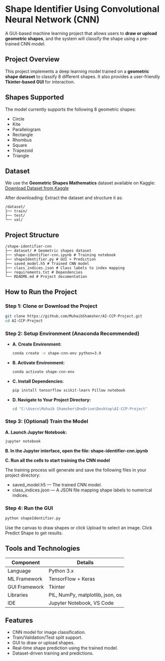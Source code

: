# Shape Identifier Using Convolutional Neural Network (CNN)

A GUI-based machine learning project that allows users to **draw or upload geometric shapes**, and the system will classify the shape using a pre-trained CNN model.


## Project Overview

This project implements a deep learning model trained on a **geometric shape dataset** to classify 8 different shapes. It also provides a user-friendly **Tkinter-based GUI** for interaction.


## Shapes Supported

The model currently supports the following 8 geometric shapes:

- Circle
- Kite
- Parallelogram
- Rectangle
- Rhombus
- Square
- Trapezoid
- Triangle


## Dataset

We use the **Geometric Shapes Mathematics** dataset available on Kaggle: [Download Dataset from Kaggle](https://www.kaggle.com/datasets/reevald/geometric-shapes-mathematics?resource=download)

After downloading: Extract the dataset and structure it as:
```plaintext
/dataset/
├── train/
├── test/
└── val/
```


## Project Structure
```plaintext
/shape-identifier-cnn
├── dataset/ # Geometric shapes dataset
├── shape-identifier-cnn.ipynb # Training notebook
├── shapeIdentifier.py # GUI + Prediction
├── saved_model.h5 # Trained CNN model
├── class_indices.json # Class labels to index mapping
├── requirements.txt # Dependencies
└── README.md # Project documentation
```

## How to Run the Project

### Step 1: Clone or Download the Project

```bash
git clone https://github.com/MuhaibShamsher/AI-CCP-Project.git
cd AI-CCP-Project
```

### Step 2: Setup Environment (Anaconda Recommended)

- **A. Create Environment:**
  ```bash
  conda create -n shape-cnn-env python=3.9
  ```

- **B. Activate Environment:**
  ```bash
  conda activate shape-cnn-env
  ```

- **C. Install Dependencies:**
  ```bash
  pip install tensorflow scikit-learn Pillow notebook
  ```

- **D. Navigate to Your Project Directory:**
  ```bash
  cd "C:\Users\Muhaib Shamsher\OneDrive\Desktop\AI-CCP-Project"
  ```

### Step 3: (Optional) Train the Model

**A. Launch Jupyter Notebook:**
```bash
jupyter notebook
```

**B. In the Jupyter interface, open the file: shape-identifier-cnn.ipynb**

**C. Run all the cells to start training the CNN model**

The training process will generate and save the following files in your project directory:
- saved_model.h5 — The trained CNN model.
- class_indices.json — A JSON file mapping shape labels to numerical indices.


### Step 4: Run the GUI
```bash
python shapeIdentifier.py
```

Use the canvas to draw shapes or click Upload to select an image. Click Predict Shape to get results.


## Tools and Technologies

| Component       | Details                          |
|-----------------|----------------------------------|
| Language        | Python 3.x                       |
| ML Framework    | TensorFlow + Keras               |
| GUI Framework   | Tkinter                          |
| Libraries       | PIL, NumPy, matplotlib, json, os |
| IDE             | Jupyter Notebook, VS Code        |


## Features

- CNN model for image classification.
- Train/Validation/Test split support.
- GUI to draw or upload shapes.
- Real-time shape prediction using the trained model.
- Dataset-driven training and predictions.


